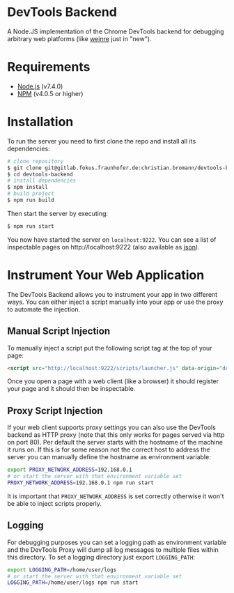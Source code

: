 DevTools Backend
================

A Node.JS implementation of the Chrome DevTools backend for debugging arbitrary web platforms (like [weinre](https://people.apache.org/~pmuellr/weinre/docs/latest/Home.html) just in "new").

# Requirements

- [Node.js](https://nodejs.org/en/) (v7.4.0)
- [NPM](https://www.npmjs.com/) (v4.0.5 or higher)

# Installation

To run the server you need to first clone the repo and install all its dependencies:

```sh
# clone repository
$ git clone git@gitlab.fokus.fraunhofer.de:christian.bromann/devtools-backend.git
$ cd devtools-backend
# install dependencies
$ npm install
# build project
$ npm run build
```

Then start the server by executing:

```sh
$ npm run start
```

You now have started the server on `localhost:9222`. You can see a list of inspectable pages on http://localhost:9222 (also available as [json](http://localhost:9222/json)).

# Instrument Your Web Application

The DevTools Backend allows you to instrument your app in two different ways. You can either inject a script manually into your app or use the proxy to automate the injection.

## Manual Script Injection

To manually inject a script put the following script tag at the top of your page:

```html
<script src="http://localhost:9222/scripts/launcher.js" data-origin="debugger"></script>
```

Once you open a page with a web client (like a browser) it should register your page and it should then be inspectable.

## Proxy Script Injection

If your web client supports proxy settings you can also use the DevTools backend as HTTP proxy (note that this only works for pages served via http on port 80). Per default the server starts with the hostname of the machine it runs on. If this is for some reason not the correct host to address the server you can manually define the hostname as environment variable:

```sh
export PROXY_NETWORK_ADDRESS=192.168.0.1
# or start the server with that environment variable set
PROXY_NETWORK_ADDRESS=192.168.0.1 npm run start
```

It is important that `PROXY_NETWORK_ADDRESS` is set correctly otherwise it won't be able to inject scripts properly.

## Logging

For debugging purposes you can set a logging path as environment variable and the DevTools Proxy will dump all log messages to multiple files within this directory. To set a logging directory just export `LOGGING_PATH`:

```sh
export LOGGING_PATH=/home/user/logs
# or start the server with that environment variable set
LOGGING_PATH=/home/user/logs npm run start
```
